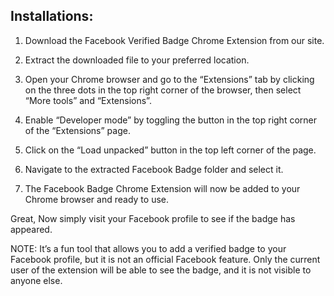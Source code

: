 Installations:
----------------------

1. Download the Facebook Verified Badge Chrome Extension from our site.

2. Extract the downloaded file to your preferred location.

3. Open your Chrome browser and go to the “Extensions” tab by clicking on the three dots in the top right corner of the browser, then select “More tools” and “Extensions”.

4. Enable “Developer mode” by toggling the button in the top right corner of the “Extensions” page.

5. Click on the “Load unpacked” button in the top left corner of the page.

6. Navigate to the extracted Facebook Badge folder and select it.

7. The Facebook Badge Chrome Extension will now be added to your Chrome browser and ready to use.


Great, Now simply visit your Facebook profile to see if the badge has appeared.


NOTE: It’s a fun tool that allows you to add a verified badge to your Facebook profile, but it is not an official Facebook feature. Only the current user of the extension will be able to see the badge, and it is not visible to anyone else.
